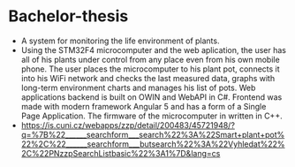 # Bachelor-thesis
* A system for monitoring the life environment of plants. 
* Using the STM32F4 microcomputer and the web aplication, the user has all of his plants under control from any place even from his own mobile phone. The user places the microcomputer to his plant pot, connects it into his WiFi network and checks the last measured data, graphs with long-term environment charts and manages his list of pots. Web applications backend is built on OWIN and WebAPI in C#. Frontend was made with modern framework Angular 5 and has a form of a Single Page Application. The firmware of the microcomputer in written in C++. 
* https://is.cuni.cz/webapps/zzp/detail/200483/45721948/?q=%7B%22______searchform___search%22%3A%22Smart+plant+pot%22%2C%22______searchform___butsearch%22%3A%22Vyhledat%22%2C%22PNzzpSearchListbasic%22%3A1%7D&lang=cs
